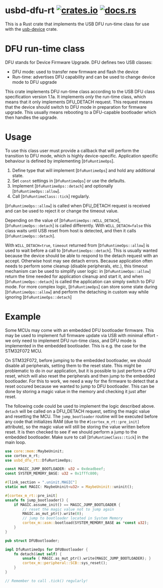 # usbd-dfu-rt [![crates.io](https://img.shields.io/crates/v/usbd-dfu-rt.svg)](https://crates.io/crates/usbd-dfu-rt) [![docs.rs](https://docs.rs/usbd-dfu-rt/badge.svg)](https://docs.rs/usbd-dfu-rt)

This is a Rust crate that implements the USB DFU run-time class for use with the
[usb-device](https://crates.io/crates/usb-device) crate.

# DFU run-time class

DFU stands for Device Firmware Upgrade. DFU defines two USB classes:
* DFU mode: used to transfer new firmware and flash the device
* Run-time: advertises DFU capability and can be used to change device mode to DFU upgrade

This crate implements DFU run-time class according to the USB DFU class specification version
1.1a. It implements _only_ the run-time class, which means that it only implements DFU_DETACH
request. This request means that the device should switch to DFU mode in preparation for
firmware upgrade. This usually means rebooting to a DFU-capable bootloader which then handles
the upgrade.

# Usage

To use this class user must provide a callback that will perform the transition to DFU mode,
which is highly device-specific. Application specific behaviour is defined by implementing
[`DfuRuntimeOps`].

1. Define type that will implement [`DfuRuntimeOps`] and hold any additional state.
2. Set `const` settings in [`DfuRuntimeOps`] or use the defaults.
3. Implement [`DfuRuntimeOps::detach`] and optionally [`DfuRuntimeOps::allow`].
4. Call [`DfuRuntimeClass::tick`] regularly.

[`DfuRuntimeOps::allow`] is called when DFU_DETACH request is received and can be used
to reject it or change the timeout value.

Depending on the value of [`DfuRuntimeOps::WILL_DETACH`], [`DfuRuntimeOps::detach`] is called
differently. With `WILL_DETACH=false` this class waits until USB reset from host is detected,
and then it calls [`DfuRuntimeOps::detach`].

With `WILL_DETACH=true`, `timeout` returned from [`DfuRuntimeOps::allow`] is used to wait
before a call to [`DfuRuntimeOps::detach`]. This is usually wanted because the device should
be able to respond to the detach request with an accept. Otherwise host may see detach errors.
Because application often needs to perform some cleanup (disable peripherals, etc.), this
timeout mechanism can be used to simplify user logic: in [`DfuRuntimeOps::allow`] return
the time needed for application cleanup and start it, and when [`DfuRuntimeOps::detach`] is
called the application can simply switch to DFU mode. For more complex logic, [`DfuRuntimeOps`]
can store some state during [`DfuRuntimeOps::allow`] and perform the detaching in custom way
while ignoring [`DfuRuntimeOps::detach`]

# Example

Some MCUs may come with an embedded DFU bootloader firmware. This may be used to implement full
firmware update via USB with minimal effort - we only need to implement DFU run-time class, and
DFU mode is implemented in the embedded bootloader. This is e.g. the case for the STM32F072
MCU.

On STM32F072, before jumping to the embedded bootloader, we should disable all peripherals,
setting them to the reset state. This might be problematic to do in our application, but it is
possible to just perform a CPU reset, which will also reset the peripherals and then jump to
the embedded bootloader. For this to work, we need a way for the firmware to detect that a
reset occured because we wanted to jump to DFU bootloader. This can be done by storing a magic
value in the memory and checking it just after reset.

The following code could be used to implement the logic described above. `detach` will be called
on a DFU_DETACH request, setting the magic value and resetting the MCU. The `jump_bootloader`
routine will be executed before any code that initializes RAM (due to the
`#[cortex_m_rt::pre_init]` attribute), so the magic value will still be storing the value
written before reset. It is then checked to see if we should perform a jump to the embedded
bootloader. Make sure to call [`DfuRuntimeClass::tick`] in the main loop.

```rust
use core::mem::MaybeUninit;
use cortex_m_rt;
use usbd_dfu_rt::DfuRuntimeOps;

const MAGIC_JUMP_BOOTLOADER: u32 = 0xdeadbeef;
const SYSTEM_MEMORY_BASE: u32 = 0x1fffc800;

#[link_section = ".uninit.MAGIC"]
static mut MAGIC: MaybeUninit<u32> = MaybeUninit::uninit();

#[cortex_m_rt::pre_init]
unsafe fn jump_bootloader() {
    if MAGIC.assume_init() == MAGIC_JUMP_BOOTLOADER {
        // reset the magic value not to jump again
        MAGIC.as_mut_ptr().write(0);
        // jump to bootloader located in System Memory
        cortex_m::asm::bootload(SYSTEM_MEMORY_BASE as *const u32);
    }
}

pub struct DFUBootloader;

impl DfuRuntimeOps for DFUBootloader {
    fn detach(&mut self) {
        unsafe { MAGIC.as_mut_ptr().write(MAGIC_JUMP_BOOTLOADER); }
        cortex_m::peripheral::SCB::sys_reset();
    }
}

// Remember to call .tick() regularly!
```

